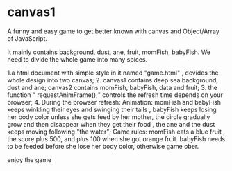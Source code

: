 # canvas1
A funny and easy game to get better known with canvas and Object/Array of JavaScript.

   It mainly contains background, dust, ane, fruit, momFish, babyFish. We need to divide the whole game into many spices.

   1.a html document with simple style in it  named "game.html" , devides the whole design into two canvas;
   2.  canvas1 contains deep sea background, dust and ane;
        canvas2 contains momFish, babyFish, data and fruit;
   3. the function " requestAnimFrame();" controls the refresh time depends on your browser;
   4. During the browser refresh:
       Animation:
           momFish and babyFish keeps winkling their eyes and swinging their tails , babyFish keeps losing her body color unless she gets feed by her mother, the circle gradually grow and then disappear when they get their food , the ane and the dust keeps moving following "the water";
      Game rules:
           momFish eats a blue fruit , the score plus 500, and plus 100 when she got orange fruit.
           babyFish needs to be feeded before she lose her body color, otherwise game ober.

enjoy the game
